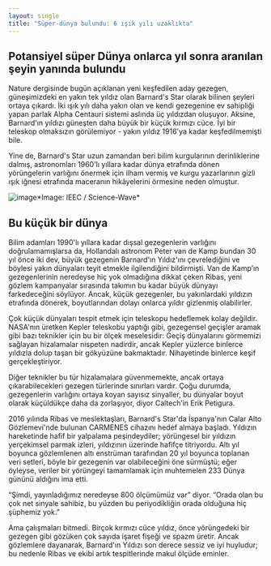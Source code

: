 ```yaml
---
layout: single
title: "Süper-dünya bulundu: 6 ışık yılı uzaklıkta"
---
```

Potansiyel süper Dünya onlarca yıl sonra aranılan şeyin yanında bulundu
-
Nature dergisinde bugün açıklanan yeni keşfedilen aday gezegen, güneşimizdeki en yakın tek yıldız olan Barnard's Star olarak bilinen şeyleri ortaya çıkardı. İki ışık yılı daha yakın olan ve kendi gezegenine ev sahipliği yapan parlak Alpha Centauri sistemi aslında üç yıldızdan oluşuyor. Aksine, Barnard'ın yıldızı güneşten daha büyük bir küçük kırmızı cüce. İyi bir teleskop olmaksızın görülemiyor - yakın yıldız 1916'ya kadar keşfedilmemişti bile.

Yine de, Barnard's Star uzun zamandan beri bilim kurgularının derinliklerine dalmış, astronomları 1960'lı yıllara kadar dünya etrafında dönen yörüngelerin varlığını önermek için ilham vermiş ve kurgu yazarlarının gizli ışık iğnesi etrafında maceranın hikâyelerini örmesine neden olmuştur.

![image](https://cdn.vox-cdn.com/thumbor/8QHD6h2HaUsNezdJOh7yYbwgYLE=/0x0:3256x1848/1200x0/filters:focal(0x0:3256x1848):no_upscale()/cdn.vox-cdn.com/uploads/chorus_asset/file/13442526/Image_Three.png)*Image: IEEC / Science-Wave*

Bu küçük bir dünya
-
Bilim adamları 1990'lı yıllara kadar dışsal gezegenlerin varlığını doğrulamamışlarsa da, Hollandalı astronom Peter van de Kamp bundan 30 yıl önce iki dev, büyük gezegenin Barnard'ın Yıldız'ını çevrelediğini ve böylesi yakın dünyaları teyit etmekle ilgilendiğini bildirmişti. Van de Kamp’ın gezegenlerinin neredeyse hiç yok olmadığına dikkat çeken Ribas, yeni gözlem kampanyalar sırasında takımın bu kadar büyük dünyayı farkedeceğini söylüyor. Ancak, küçük gezegenler, bu yakınlardaki yıldızın etrafında dönerek, boyutlarından dolayı onlarca yıldır gizlenmiş olabilirler.

Çok küçük dünyaları tespit etmek için teleskopu hedeflemek kolay değildir. NASA'nın üretken Kepler teleskobu yaptığı gibi, gezegensel geçişler aramak gibi bazı teknikler için bu bir ölçek meselesidir: Geçiş dünyalarını görmemizi sağlayan hizalamalar nispeten nadirdir, ancak Kepler yüzlerce binlerce yıldızla dolup taşan bir gökyüzüne bakmaktadır. Nihayetinde binlerce keşif gerçekleştiriyor.

Diğer teknikler bu tür hizalamalara güvenmemekte, ancak ortaya çıkarabilecekleri gezegen türlerinde sınırları vardır. Çoğu durumda, gezegenlerin varlığını ortaya koyan sayısız sinyaller, bu dünyalar boyut olarak küçüldükçe daha da zorlaşıyor, diyor Caltech’in Erik Petigura.

2016 yılında Ribas ve meslektaşları, Barnard's Star'da İspanya'nın Calar Alto Gözlemevi'nde bulunan CARMENES cihazını hedef almaya başladı. Yıldızın hareketinde hafif bir yalpalama peşindeydiler; yörüngesel bir yıldızın yerçekimsel parmak izleri, yıldızının üzerinde hafifçe titriyordu. Altı yıl boyunca gözlemlenen altı enstrüman tarafından 20 yıl boyunca toplanan veri setleri, böyle bir gezegenin var olabileceğini öne sürmüştü; eğer öyleyse, veriler bir yörüngeyi tamamlamak için muhtemelen 233 Dünya gününü aldığını ima etti.

“Şimdi, yayınladığımız neredeyse 800 ölçümümüz var” diyor. “Orada olan bu çok net sinyale sahibiz, bu yüzden bu periyodikliğin orada olduğuna hiç şüphemiz yok.”

Ama çalışmaları bitmedi. Birçok kırmızı cüce yıldız, önce yörüngedeki bir gezegen gibi gözüken çok sayıda işaret fişeği ve spazm üretir. Ancak gözlemlere dayanarak, Barnard'ın Yıldızı son derece sessiz ve iyi huyludur; bu nedenle Ribas ve ekibi artık tespitlerinde makul ölçüde eminler.
